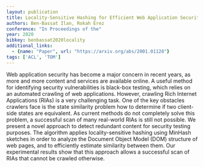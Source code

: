 ```yaml
---
layout: publication
title: Locality-Sensitive Hashing for Efficient Web Application Security Testing
authors: Ben-Bassat Ilan, Rokah Erez
conference: "In Proceedings of the"
year: 2020
bibkey: benbassat2020locality
additional_links:
  - {name: "Paper", url: "https://arxiv.org/abs/2001.01128"}
tags: ['ACL', 'TOM']
---
```

Web application security has become a major concern in recent years, as more and more content and services are available online. A useful method for identifying security vulnerabilities is black-box testing, which relies on an automated crawling of web applications. However, crawling Rich Internet Applications (RIAs) is a very challenging task. One of the key obstacles crawlers face is the state similarity problem how to determine if two client-side states are equivalent. As current methods do not completely solve this problem, a successful scan of many real-world RIAs is still not possible. We present a novel approach to detect redundant content for security testing purposes. The algorithm applies locality-sensitive hashing using MinHash sketches in order to analyze the Document Object Model (DOM) structure of web pages, and to efficiently estimate similarity between them. Our experimental results show that this approach allows a successful scan of RIAs that cannot be crawled otherwise.
